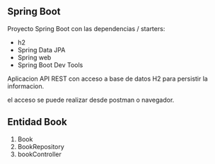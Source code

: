 ## Spring Boot

Proyecto Spring Boot  con las dependencias / starters:

* h2
* Spring Data JPA
* Spring web
* Spring Boot Dev Tools

Aplicacion API REST con acceso a base de datos H2 para
persistir la informacion.

el acceso se puede realizar desde postman o navegador.

## Entidad Book

1. Book
2. BookRepository
3. bookController